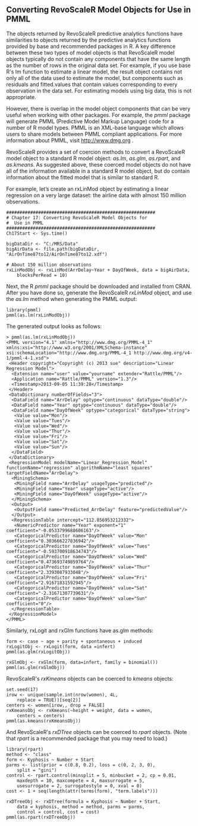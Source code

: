 ## Converting RevoScaleR Model Objects for Use in PMML

The objects returned by RevoScaleR predictive analytics functions have similarities to objects returned by the predictive analytics functions provided by base and recommended packages in R. A key difference between these two types of model objects is that RevoScaleR model objects typically do not contain any components that have the same length as the number of rows in the original data set. For example, if you use base R's lm function to estimate a linear model, the result object contains not only all of the data used to estimate the model, but components such as residuals and fitted.values that contain values corresponding to every observation in the data set. For estimating models using big data, this is not appropriate.

However, there is overlap in the model object components that can be very useful when working with other packages. For example, the *pmml* package will generate PMML (Predictive Model Markup Language) code for a number of R model types. PMML is an XML-base language which allows users to share models between PMML compliant applications. For more information about PMML, visit <http://www.dmg.org> .

RevoScaleR provides a set of coercion methods to convert a RevoScaleR model object to a standard R model object: *as.lm*, *as.glm*, *as.rpart*, and *as.kmeans*. As suggested above, these coerced model objects do not have all of the information available in a standard R model object, but do contain information about the fitted model that is similar to standard R.

For example, let’s create an rxLinMod object by estimating a linear regression on a very large dataset: the airline data with almost 150 million observations.

	######################################################## 
	# Chapter 17: Converting RevoScaleR Model Objects for
	#  Use in PMML
	########################################################
	Ch17Start <- Sys.time()

	bigDataDir <- "C:/MRS/Data"
	bigAirData <- file.path(bigDataDir, "AirOnTime87to12/AirOnTime87to12.xdf")	

	# About 150 million observations
	rxLinModObj <- rxLinMod(ArrDelay~Year + DayOfWeek, data = bigAirData, 
	    blocksPerRead = 10)

Next, the R *pmml* package should be downloaded and installed from CRAN. After you have done so, generate the RevoScaleR *rxLinMod* object, and use the *as.lm* method when generating the PMML output:

	library(pmml)
	pmml(as.lm(rxLinModObj))

The generated output looks as follows:

	> pmml(as.lm(rxLinModObj))
	<PMML version="4.1" xmlns="http://www.dmg.org/PMML-4_1" xmlns:xsi="http://www.w3.org/2001/XMLSchema-instance" xsi:schemaLocation="http://www.dmg.org/PMML-4_1 http://www.dmg.org/v4-1/pmml-4-1.xsd">
	 <Header copyright="Copyright (c) 2013 sue" description="Linear Regression Model">
	  <Extension name="user" value="yourname" extender="Rattle/PMML"/>
	  <Application name="Rattle/PMML" version="1.3"/>
	  <Timestamp>2013-09-05 11:39:28</Timestamp>
	 </Header>
	 <DataDictionary numberOfFields="3">
	  <DataField name="ArrDelay" optype="continuous" dataType="double"/>
	  <DataField name="Year" optype="continuous" dataType="double"/>
	  <DataField name="DayOfWeek" optype="categorical" dataType="string">
	   <Value value="Mon"/>
	   <Value value="Tues"/>
	   <Value value="Wed"/>
	   <Value value="Thur"/>
	   <Value value="Fri"/>
	   <Value value="Sat"/>
	   <Value value="Sun"/>
	  </DataField>
	 </DataDictionary>
	 <RegressionModel modelName="Linear_Regression_Model" functionName="regression" algorithmName="least squares" targetFieldName="ArrDelay">
	  <MiningSchema>
	   <MiningField name="ArrDelay" usageType="predicted"/>
	   <MiningField name="Year" usageType="active"/>
	   <MiningField name="DayOfWeek" usageType="active"/>
	  </MiningSchema>
	  <Output>
	   <OutputField name="Predicted_ArrDelay" feature="predictedValue"/>
	  </Output>
	  <RegressionTable intercept="112.856953212332">
	   <NumericPredictor name="Year" exponent="1" coefficient="-0.0533799688606163"/>
	   <CategoricalPredictor name="DayOfWeek" value="Mon" coefficient="0.303666227836942"/>
	   <CategoricalPredictor name="DayOfWeek" value="Tues" coefficient="-0.593700918634743"/>
	   <CategoricalPredictor name="DayOfWeek" value="Wed" coefficient="0.473693749859764"/>
	   <CategoricalPredictor name="DayOfWeek" value="Thur" coefficient="2.3393087933048"/>
	   <CategoricalPredictor name="DayOfWeek" value="Fri" coefficient="2.91671831592945"/>
	   <CategoricalPredictor name="DayOfWeek" value="Sat" coefficient="-2.31671307739631"/>
	   <CategoricalPredictor name="DayOfWeek" value="Sun" coefficient="0"/>
	  </RegressionTable>
	 </RegressionModel>
	</PMML>

Similarly, rxLogit and rxGlm functions have as.glm methods:

	form <- case ~ age + parity + spontaneous + induced
	rxLogitObj <- rxLogit(form, data =infert)
	pmml(as.glm(rxLogitObj))
	    
	rxGlmObj <- rxGlm(form, data=infert, family = binomial())
	pmml(as.glm(rxGlmObj))


RevoScaleR's *rxKmeans* objects can be coerced to *kmeans* objects:

	set.seed(17)
	irow <- unique(sample.int(nrow(women), 4L, 
	    replace = TRUE))[seq(2)]
	centers <- women[irow,, drop = FALSE]
	rxKmeansObj <- rxKmeans(~height + weight, data = women, 
	    centers = centers)
	pmml(as.kmeans(rxKmeansObj))

And RevoScaleR's *rxDTree* objects can be coerced to *rpart* objects. (Note that *rpart* is a recommended package that you may need to load.)

	library(rpart)
	method <- "class"
	form <- Kyphosis ~ Number + Start
	parms <- list(prior = c(0.8, 0.2), loss = c(0, 2, 3, 0), 
	    split = "gini")
	control <- rpart.control(minsplit = 5, minbucket = 2, cp = 0.01, 
	    maxdepth = 10, maxcompete = 4, maxsurrogate = 5, 
	    usesurrogate = 2, surrogatestyle = 0, xval = 0)
	cost <- 1 + seq(length(attr(terms(form), "term.labels")))
	   
	rxDTreeObj <- rxDTree(formula = Kyphosis ~ Number + Start, 
	    data = kyphosis, method = method, parms = parms, 
	    control = control, cost = cost)      
	pmml(as.rpart(rxDTreeObj))

